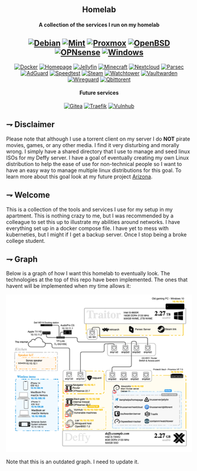 <div align="center">

## Homelab
#### A collection of the services I run on my homelab

[![Debian](https://img.shields.io/badge/Debian-A81D33.svg?style=for-the-badge&logoColor=white&logo=debian)](https://www.debian.org/)
[![Mint](https://img.shields.io/badge/Mint-87CF3E.svg?style=for-the-badge&logoColor=white&logo=linuxmint)](https://linuxmint.com/)
[![Proxmox](https://img.shields.io/badge/Proxmox-E57000.svg?style=for-the-badge&logoColor=white&logo=proxmox)](https://www.proxmox.com/en/)
[![OpenBSD](https://img.shields.io/badge/OpenBSD-d8b62b.svg?style=for-the-badge&logoColor=white&logo=openbsd)](https://www.openbsd.org/plat.html)
[![OPNsense](https://img.shields.io/badge/OPNsense-D94F00.svg?style=for-the-badge&logoColor=white&logo=OPNSense)](https://opnsense.org/)
[![Windows](https://img.shields.io/badge/windows-0078D6.svg?style=for-the-badge&logoColor=white&logo=windows)](https://www.microsoft.com/en-us/windows)
-
[![Docker](https://img.shields.io/badge/Docker-2496ED.svg?style=for-the-badge&logoColor=white&logo=docker)](https://www.docker.com/)
[![Homepage](https://img.shields.io/badge/Homepage-3178C6.svg?style=for-the-badge&logoColor=white&logo=homepage)](https://github.com/benphelps/homepage)
[![Jellyfin](https://img.shields.io/badge/Jellyfin-00A4DC.svg?style=for-the-badge&logoColor=white&logo=jellyfin)](https://www.jellyfin.com/)
[![Minecraft](https://img.shields.io/badge/Minecraft-62B47A.svg?style=for-the-badge&logoColor=white&logo=minecraft)](https://www.minecraft.net/en-us/download/server)
[![Nextcloud](https://img.shields.io/badge/Nextcloud-0082C9.svg?style=for-the-badge&logoColor=white&logo=nextcloud)](https://www.nextcloud.com/)
[![Parsec](https://img.shields.io/badge/Parsec-f50049.svg?style=for-the-badge&logoColor=white&logo=parsec)](https://parsec.app/)
[![AdGuard](https://img.shields.io/badge/AdGuard-68BC71.svg?style=for-the-badge&logoColor=white&logo=adguard)](https://adguard.com/en/welcome.html)
[![Speedtest](https://img.shields.io/badge/Speedtest_Tracker-141526.svg?style=for-the-badge&logoColor=white&logo=speedtest)](https://github.com/henrywhitaker3/Speedtest-Tracker)
[![Steam](https://img.shields.io/badge/Steam_link-000000.svg?style=for-the-badge&logoColor=white&logo=steam)](https://store.steampowered.com/streaming/)
[![Watchtower](https://img.shields.io/badge/watchtower-175DDC.svg?style=for-the-badge&logoColor=white&logo=watchtower)](https://github.com/containrrr/watchtower)
[![Vaultwarden](https://img.shields.io/badge/Vaultwarden-175DDC.svg?style=for-the-badge&logoColor=white&logo=bitwarden)](https://github.com/dani-garcia/vaultwarden)
[![Wireguard](https://img.shields.io/badge/Wireguard-88171A.svg?style=for-the-badge&logoColor=white&logo=wireguard)](https://www.wireguard.com/)
[![Qbittorent](https://img.shields.io/badge/Qbittorent-2496ED.svg?style=for-the-badge&logoColor=white&logo=qbittorrent)](https://www.qbittorent.com/)

#### Future services
[![Gitea](https://img.shields.io/badge/Gitea-609926.svg?style=for-the-badge&logoColor=white&logo=gitea)](https://gitea.io/en-us/)
[![Traefik](https://img.shields.io/badge/Traefik-24A1C1.svg?style=for-the-badge&logoColor=white&logo=TraefikProxy)](https://www.traefik.com/)
[![Vulnhub](https://img.shields.io/badge/Vulnhub-ffffff.svg?style=for-the-badge&logoColor=white&logo=vulnhub)](https://www.vulnhub.com/)

</div>

## ⇁  Disclaimer
Please note that although I use a torrent client on my server I do **NOT** pirate movies, games, or any other media. I find it very disturbing and morally wrong. I simply have a shared directory that I use to manage and seed linux ISOs for my Deffy server. I have a goal of eventually creating my own Linux distribution to help the ease of use for non-technical people so I want to have an easy way to manage multiple linux distributions for this goal. To learn more about this goal look at my future project [Arizona](https://github.com/21st-centuryman/arizona).

## ⇁  Welcome
This is a collection of the tools and services I use for my setup in my apartment. This is nothing crazy to me, but I was recommended by a colleague to set this up to illustrate my abilities around networks. I have everything set up in a docker compose file. I have yet to mess with kuberneties, but I might if I get a backup server. Once I stop being a broke college student.

## ⇁  Graph
Below is a graph of how I want this homelab to eventually look. The technologies at the top of this repo have been implemented. 
The ones that havent will be implemented when my time allows it:

![Diagram](./docs/Deffy-Diagram.drawio.png)

Note that this is an outdated graph. I need to update it.

